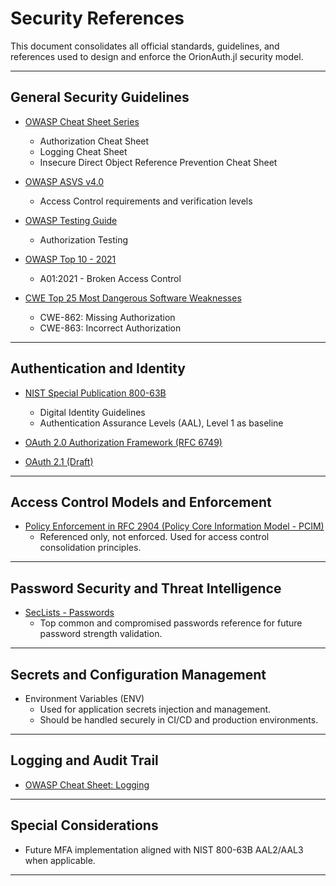 # Security References

This document consolidates all official standards, guidelines, and references used to design and enforce the OrionAuth.jl security model.

---

## General Security Guidelines

- [OWASP Cheat Sheet Series](https://cheatsheetseries.owasp.org/)
  - Authorization Cheat Sheet
  - Logging Cheat Sheet
  - Insecure Direct Object Reference Prevention Cheat Sheet

- [OWASP ASVS v4.0](https://owasp.org/www-project-application-security-verification-standard/)
  - Access Control requirements and verification levels

- [OWASP Testing Guide](https://owasp.org/www-project-web-security-testing-guide/latest/)
  - Authorization Testing

- [OWASP Top 10 - 2021](https://owasp.org/Top10/)
  - A01:2021 - Broken Access Control

- [CWE Top 25 Most Dangerous Software Weaknesses](https://cwe.mitre.org/top25/archive/2023/2023_cwe_top25.html)
  - CWE-862: Missing Authorization
  - CWE-863: Incorrect Authorization

---

## Authentication and Identity

- [NIST Special Publication 800-63B](https://pages.nist.gov/800-63-3/sp800-63b.html)
  - Digital Identity Guidelines
  - Authentication Assurance Levels (AAL), Level 1 as baseline

- [OAuth 2.0 Authorization Framework (RFC 6749)](https://datatracker.ietf.org/doc/html/rfc6749)

- [OAuth 2.1 (Draft)](https://datatracker.ietf.org/doc/html/draft-ietf-oauth-v2-1-10)

---

## Access Control Models and Enforcement

- [Policy Enforcement in RFC 2904 (Policy Core Information Model - PCIM)](https://datatracker.ietf.org/doc/html/rfc2904)
  - Referenced only, not enforced. Used for access control consolidation principles.

---

## Password Security and Threat Intelligence

- [SecLists - Passwords](https://github.com/danielmiessler/SecLists/tree/master/Passwords)
  - Top common and compromised passwords reference for future password strength validation.

---

## Secrets and Configuration Management

- Environment Variables (ENV)
  - Used for application secrets injection and management.
  - Should be handled securely in CI/CD and production environments.

---

## Logging and Audit Trail

- [OWASP Cheat Sheet: Logging](https://cheatsheetseries.owasp.org/cheatsheets/Logging_Cheat_Sheet.html)

---

## Special Considerations

- Future MFA implementation aligned with NIST 800-63B AAL2/AAL3 when applicable.

---
